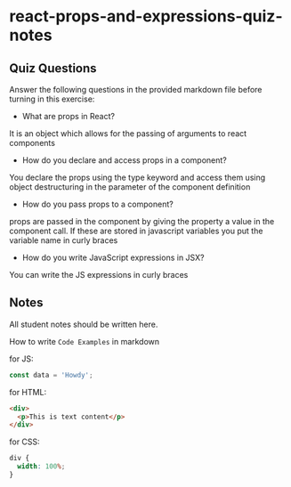 # react-props-and-expressions-quiz-notes

## Quiz Questions

Answer the following questions in the provided markdown file before turning in this exercise:

- What are props in React?

It is an object which allows for the passing of arguments to react components

- How do you declare and access props in a component?

You declare the props using the type keyword and access them using object destructuring in the parameter of the component definition

- How do you pass props to a component?

props are passed in the component by giving the property a value in the component call. If these are stored in javascript variables you put the variable name in curly braces

- How do you write JavaScript expressions in JSX?

You can write the JS expressions in curly braces

## Notes

All student notes should be written here.

How to write `Code Examples` in markdown

for JS:

```javascript
const data = 'Howdy';
```

for HTML:

```html
<div>
  <p>This is text content</p>
</div>
```

for CSS:

```css
div {
  width: 100%;
}
```
